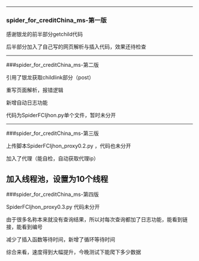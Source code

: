 


  --------------------------------------------------------
  ### spider_for_creditChina_ms-第一版

  感谢银龙的前半部分getchild代码
  
  后半部分加入了自己写的网页解析与插入代码，效果还待检查

--------------------------------------------------------
  ###spider_for_creditChina_ms-第二版
  
  引用了银龙获取childlink部分（post）

  重写页面解析，报错逻辑

  新增自动日志功能
  
  代码为SpiderFCIjhon.py单个文件，暂时未分开
  
  
--------------------------------------------------------

  ###spider_for_creditChina_ms-第三版
  
  上传脚本SpiderFCIjhon_proxy0.2.py ，代码也未分开
  
  加入了代理（能自检，自动获取代理ip）
  
  加入线程池，设置为10个线程
--------------------------------------------------------

  ###spider_for_creditChina_ms-第四版  
  
  SpiderFCIjhon_proxy0.3.py 代码未分开
  
  由于很多名称本来就没有查询结果，所以对每次查询都加了日志功能，能看到链接，能看到编号

  减少了插入函数等待时间，新增了循环等待时间
  
  综合来看，速度得到大幅提升，今晚测试下能爬下多少数据
  
